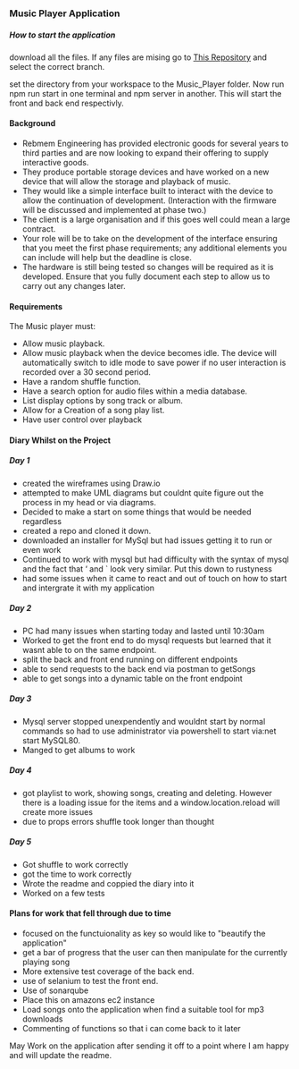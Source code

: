 ### Music Player Application 

##### How to start the application
download all the files. If any files are mising go to [This Repository](https://github.com/96wilkinson/Music_Player) and select the correct branch.

set the directory from your workspace to the Music_Player folder. Now run npm run start in one terminal and npm server in another. This will start the front and back end respectivly.
#### Background
- Rebmem Engineering has provided electronic goods for several years to third parties and are now looking to expand their offering to supply interactive goods. 
- They produce portable storage devices and have worked on a new device that will allow the storage and playback of music. 
- They would like a simple interface built to interact with the device to allow the continuation of development. (Interaction with the firmware will be discussed and implemented at phase two.) 
- The client is a large organisation and if this goes well could mean a large contract.
- Your role will be to take on the development of the interface ensuring that you meet the first phase requirements; any additional elements you can include will help but the deadline is close.
- The hardware is still being tested so changes will be required as it is developed. Ensure that you fully document each step to allow us to carry out any changes later. 


#### Requirements
The Music player must: 
- Allow music playback.
- Allow music playback when the device becomes idle. The device will automatically switch to idle mode to save power if no user interaction is recorded over a 30 second period.
- Have a random shuffle function.
- Have a search option for audio files within a media database.
- List display options by song track or album.
- Allow for a Creation of a song play list.
- Have user control over playback 

#### Diary Whilst on the Project
##### Day 1
- created the wireframes using Draw.io
- attempted to make UML diagrams but couldnt quite figure out the process in my head or via diagrams.
- Decided to make a start on some things that would be needed regardless
- created a repo and cloned it down. 
- downloaded an installer for MySql but had issues getting it to run or even work
- Continued to work with mysql but had difficulty with the syntax of mysql and the fact that ‘ and ` look very similar. Put this down to rustyness
- had some issues when it came to react and out of touch on how to start and intergrate it with my application

##### Day 2 
- PC had many issues when starting today and lasted until 10:30am
- Worked to get the front end to do mysql requests but learned that it wasnt able to on the same endpoint.
- split the back and front end running on different endpoints
- able to send requests to the back end via postman to getSongs
- able to get songs into a dynamic table on the front endpoint

##### Day 3
- Mysql server stopped unexpendently and wouldnt start by normal commands so had to use administrator via powershell to start via:net start MySQL80.
- Manged to get albums to work

##### Day 4
- got playlist to work, showing songs, creating and deleting. However there is a loading issue for the items and a window.location.reload will create more issues
- due to props errors shuffle took longer than thought

##### Day 5
- Got shuffle to work correctly
- got the time to work correctly
- Wrote the readme and coppied the diary into it
- Worked on a few tests

#### Plans for work that fell through due to time

- focused on the functuionality as key so would like to "beautify the application"
- get a bar of progress that the user can then manipulate for the currently playing song
- More extensive test coverage of the back end.
- use of selanium to test the front end.
- Use of sonarqube
- Place this on amazons ec2 instance
- Load songs onto the application when find a suitable tool for mp3 downloads
- Commenting of functions so that i can come back to it later

May Work on the application after sending it off to a point where I am happy and will update the readme.



